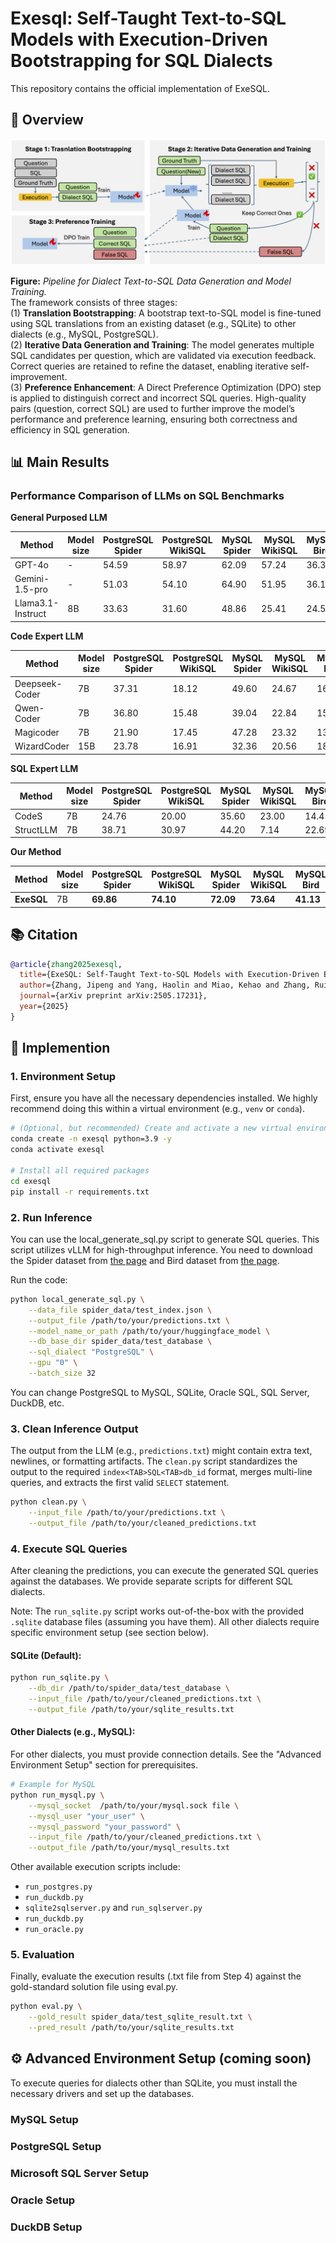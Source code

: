 # Exesql: Self-Taught Text-to-SQL Models with Execution-Driven Bootstrapping for SQL Dialects
This repository contains the official implementation of ExeSQL.

## 🧭 Overview
![Pipeline](fig/main.png)

**Figure:** *Pipeline for Dialect Text-to-SQL Data Generation and Model Training.*  
The framework consists of three stages:  
(1) **Translation Bootstrapping**: A bootstrap text-to-SQL model is fine-tuned using SQL translations from an existing dataset (e.g., SQLite) to other dialects (e.g., MySQL, PostgreSQL).  
(2) **Iterative Data Generation and Training**: The model generates multiple SQL candidates per question, which are validated via execution feedback. Correct queries are retained to refine the dataset, enabling iterative self-improvement.  
(3) **Preference Enhancement**: A Direct Preference Optimization (DPO) step is applied to distinguish correct and incorrect SQL queries. High-quality pairs (question, correct SQL) are used to further improve the model’s performance and preference learning, ensuring both correctness and efficiency in SQL generation.

## 📊 Main Results
### Performance Comparison of LLMs on SQL Benchmarks

**General Purposed LLM**

| Method               | Model size | PostgreSQL Spider | PostgreSQL WikiSQL | MySQL Spider | MySQL WikiSQL | MySQL Bird | Oracle Spider | Average |
|----------------------|------------|-------------------|--------------------|--------------|----------------|-------------|----------------|---------|
| GPT-4o               | -          | 54.59             | 58.97              | 62.09        | 57.24          | 36.38       | 64.86          | 55.69   |
| Gemini-1.5-pro       | -          | 51.03             | 54.10              | 64.90        | 51.95          | 36.11       | 65.21          | 53.88   |
| Llama3.1-Instruct    | 8B         | 33.63             | 31.60              | 48.86        | 25.41          | 24.58       | 30.00          | 32.35   |

**Code Expert LLM**

| Method               | Model size | PostgreSQL Spider | PostgreSQL WikiSQL | MySQL Spider | MySQL WikiSQL | MySQL Bird | Oracle Spider | Average |
|----------------------|------------|-------------------|--------------------|--------------|----------------|-------------|----------------|---------|
| Deepseek-Coder       | 7B         | 37.31             | 18.12              | 49.60        | 24.67          | 16.00       | 50.77          | 32.75   |
| Qwen-Coder           | 7B         | 36.80             | 15.48              | 39.04        | 22.84          | 15.36       | 58.31          | 31.31   |
| Magicoder            | 7B         | 21.90             | 17.45              | 47.28        | 23.32          | 13.23       | 26.60          | 24.96   |
| WizardCoder          | 15B        | 23.78             | 16.91              | 32.36        | 20.56          | 18.38       | 36.33          | 24.72   |

**SQL Expert LLM**

| Method               | Model size | PostgreSQL Spider | PostgreSQL WikiSQL | MySQL Spider | MySQL WikiSQL | MySQL Bird | Oracle Spider | Average |
|----------------------|------------|-------------------|--------------------|--------------|----------------|-------------|----------------|---------|
| CodeS                | 7B         | 24.76             | 20.00              | 35.60        | 23.00          | 14.41       | 37.40          | 25.86   |
| StructLLM            | 7B         | 38.71             | 30.97              | 44.20        | 7.14           | 22.69       | 33.16          | 29.48   |

**Our Method**

| Method               | Model size | PostgreSQL Spider | PostgreSQL WikiSQL | MySQL Spider | MySQL WikiSQL | MySQL Bird | Oracle Spider | Average |
|----------------------|------------|-------------------|--------------------|--------------|----------------|-------------|----------------|---------|
| **ExeSQL**           | 7B         | **69.86**         | **74.10**          | **72.09**    | **73.64**      | **41.13**   | **69.35**      | **66.70** |

## 📚 Citation
```bibtex
@article{zhang2025exesql,
  title={ExeSQL: Self-Taught Text-to-SQL Models with Execution-Driven Bootstrapping for SQL Dialects},
  author={Zhang, Jipeng and Yang, Haolin and Miao, Kehao and Zhang, Ruiyuan and Pi, Renjie and Gao, Jiahui and Zhou, Xiaofang},
  journal={arXiv preprint arXiv:2505.17231},
  year={2025}
}
```

## 🧩 Implemention

### 1. Environment Setup

First, ensure you have all the necessary dependencies installed. We highly recommend doing this within a virtual environment (e.g., `venv` or `conda`).

```bash
# (Optional, but recommended) Create and activate a new virtual environment
conda create -n exesql python=3.9 -y
conda activate exesql

# Install all required packages
cd exesql
pip install -r requirements.txt
```

### 2. Run Inference
You can use the local_generate_sql.py script to generate SQL queries. This script utilizes vLLM for high-throughput inference. You need to download the Spider dataset from [the page](https://yale-lily.github.io/spider) and Bird dataset from [the page](https://bird-bench.github.io/).

Run the code:
```bash
python local_generate_sql.py \
    --data_file spider_data/test_index.json \
    --output_file /path/to/your/predictions.txt \
    --model_name_or_path /path/to/your/huggingface_model \
    --db_base_dir spider_data/test_database \
    --sql_dialect "PostgreSQL" \
    --gpu "0" \
    --batch_size 32
```
You can change PostgreSQL to MySQL, SQLite, Oracle SQL, SQL Server, DuckDB, etc. 

### 3. Clean Inference Output
The output from the LLM (e.g., `predictions.txt`) might contain extra text, newlines, or formatting artifacts. The `clean.py` script standardizes the output to the required `index<TAB>SQL<TAB>db_id` format, merges multi-line queries, and extracts the first valid `SELECT` statement.
```bash
python clean.py \
    --input_file /path/to/your/predictions.txt \
    --output_file /path/to/your/cleaned_predictions.txt
```
### 4. Execute SQL Queries
After cleaning the predictions, you can execute the generated SQL queries against the databases. We provide separate scripts for different SQL dialects.

Note: The `run_sqlite.py` script works out-of-the-box with the provided `.sqlite` database files (assuming you have them). All other dialects require specific environment setup (see section below).

#### SQLite (Default):
```bash
python run_sqlite.py \
    --db_dir /path/to/spider_data/test_database \
    --input_file /path/to/your/cleaned_predictions.txt \
    --output_file /path/to/your/sqlite_results.txt
```

#### Other Dialects (e.g., MySQL):
For other dialects, you must provide connection details. See the "Advanced Environment Setup" section for prerequisites.
```bash
# Example for MySQL
python run_mysql.py \
    --mysql_socket  /path/to/your/mysql.sock file \
    --mysql_user "your_user" \
    --mysql_password "your_password" \
    --input_file /path/to/your/cleaned_predictions.txt \
    --output_file /path/to/your/mysql_results.txt
```
Other available execution scripts include:
- `run_postgres.py`
- `run_duckdb.py`
- `sqlite2sqlserver.py` and `run_sqlserver.py`
- `run_duckdb.py`
- `run_oracle.py`

### 5. Evaluation
Finally, evaluate the execution results (.txt file from Step 4) against the gold-standard solution file using eval.py.
```bash
python eval.py \
    --gold_result spider_data/test_sqlite_result.txt \
    --pred_result /path/to/your/sqlite_results.txt
```

## ⚙️ Advanced Environment Setup (coming soon)
To execute queries for dialects other than SQLite, you must install the necessary drivers and set up the databases.
### MySQL Setup

### PostgreSQL Setup 

### Microsoft SQL Server Setup

### Oracle Setup

### DuckDB Setup
